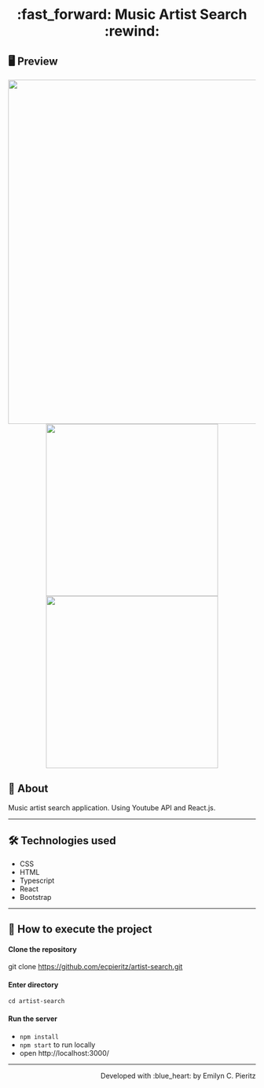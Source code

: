 <h1 align = "center"> :fast_forward: Music Artist Search :rewind: </h1>

## 🖥 Preview
<p align = "center">
  <img src = "xxxxxx" width = "700" height = "auto">
  <img src = "xxxxxx" width = "350" height = "auto">
  <img src = "xxxxxx" width = "350" height = "auto">
</p>

## 📖 About
<p>Music artist search application. Using Youtube API and React.js.</p>

---

## 🛠 Technologies used
- CSS
- HTML
- Typescript
- React
- Bootstrap

---


## 🚀 How to execute the project
#### Clone the repository
git clone https://github.com/ecpieritz/artist-search.git

#### Enter directory
`cd artist-search`

#### Run the server
- `npm install`
- `npm start` to run locally
- open http://localhost:3000/ 

---
<p align = "right">Developed with :blue_heart: by Emilyn C. Pieritz</p>
